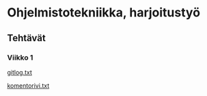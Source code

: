 # Ohjelmistotekniikka, harjoitustyö
## Tehtävät
### Viikko 1

[gitlog.txt](https://github.com/HiskiR/ot-harjoitustyo/blob/master/laskarit/viikko1/gitlog.txt)

[komentorivi.txt](https://github.com/HiskiR/ot-harjoitustyo/blob/master/laskarit/viikko1/komentorivi.txt)
